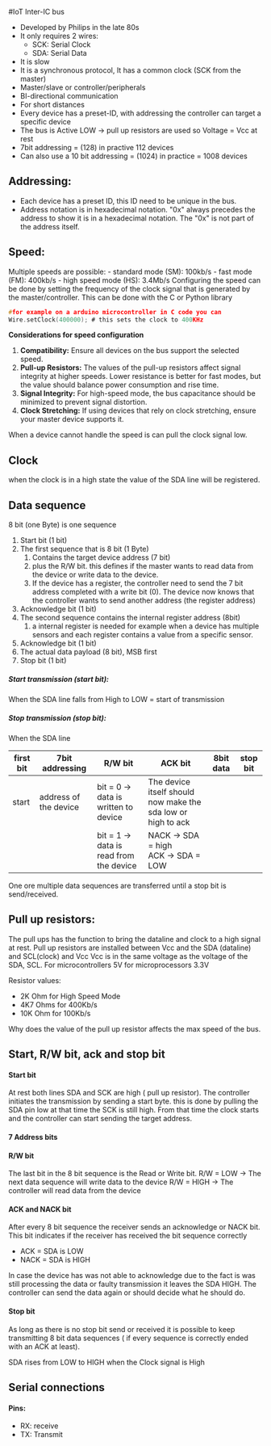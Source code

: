 #IoT
Inter-IC bus

- Developed by Philips in the late 80s
- It only requires 2 wires:
	- SCK: Serial Clock
	- SDA: Serial Data
- It is slow
- It is a synchronous protocol, It has a common clock (SCK from the master)
- Master/slave or controller/peripherals
- BI-directional communication
- For short distances
- Every device has a preset-ID, with addressing the controller can target a specific device
- The bus is Active LOW -> pull up resistors are used so Voltage = Vcc at rest
- 7bit addressing = (128) in practive 112 devices
- Can also use a 10 bit addressing = (1024) in practice = 1008 devices
## Addressing:
- Each device has a preset ID, this ID need to be unique in the bus.
- Address notation is in hexadecimal notation. "0x" always precedes the address to show it is in a hexadecimal notation. The "0x" is not part of the address itself.
## Speed:
Multiple speeds are possible:
	- standard mode (SM): 100kb/s
	- fast mode (FM): 400kb/s
	- high speed mode (HS): 3.4Mb/s
Configuring the speed can be done by setting the frequency of the clock signal that is generated by the master/controller. This can be done with the C or Python library
```C
#for example on a arduino microcontroller in C code you can
Wire.setClock(400000); # this sets the clock to 400KHz
```

**Considerations for speed configuration**
1. **Compatibility:** Ensure all devices on the bus support the selected speed.
2. **Pull-up Resistors:** The values of the pull-up resistors affect signal integrity at higher speeds. Lower resistance is better for fast modes, but the value should balance power consumption and rise time.
3. **Signal Integrity:** For high-speed mode, the bus capacitance should be minimized to prevent signal distortion.
4. **Clock Stretching:** If using devices that rely on clock stretching, ensure your master device supports it.

When a device cannot handle the speed is can pull the clock signal low.
## Clock
when the clock is in a high state the value of the SDA line will be registered.
## Data sequence
8 bit (one Byte) is one sequence
 
1. Start bit (1 bit)
2. The first sequence that is 8 bit (1 Byte)
	1.  Contains the target device address (7 bit)
	2. plus the R/W bit. this defines if the master wants to read data from the device or write data to the device.
	3. If the device has a register, the controller need to send the 7 bit address completed with a write bit (0). The device now knows that the controller wants to send another address (the register address)
3. Acknowledge bit (1 bit)
4. The second sequence contains the internal register address (8bit)
	1. a internal register is needed for example when a device has multiple sensors and each register contains a value from a specific sensor.
5. Acknowledge bit (1 bit)
6. The actual data payload (8 bit), MSB first
7. Stop bit (1 bit)

##### Start transmission (start bit):
When the SDA line falls from High to LOW = start of transmission

##### Stop transmission (stop bit):
When the SDA line 

| first bit | 7bit addressing       | R/W bit                                 | ACK bit                                                      | 8bit data | stop bit |
| --------- | --------------------- | --------------------------------------- | ------------------------------------------------------------ | --------- | -------- |
| start     | address of the device | bit = 0 -> data is written to device    | The device itself should now make the sda low or high to ack |           |          |
|           |                       | bit = 1 -> data is read from the device | NACK -> SDA = high<br>ACK -> SDA = LOW                       |           |          |

One ore multiple data sequences are transferred until a stop bit is send/received.


## Pull up resistors:

The pull ups has the function to bring the dataline and clock to a high signal at rest.
Pull up resistors are installed between Vcc and the SDA (dataline) and SCL(clock) and Vcc
Vcc is in the same voltage as the voltage of the SDA, SCL. For microcontrollers 5V for microprocessors 3.3V

Resistor values:
- 2K Ohm for High Speed Mode
- 4K7 Ohms for 400Kb/s
- 10K Ohm for 100Kb/s

Why does the value of the pull up resistor affects the max speed of the bus.


## Start, R/W bit, ack and stop bit

#### Start bit
At rest both lines SDA and SCK are high ( pull up resistor). The controller initiates the transmission by sending a start byte. this is done by pulling the SDA pin low at that time the SCK is still high. From that time the clock starts and the controller can start sending the target address.

#### 7 Address bits

#### R/W bit
The last bit in the 8 bit sequence is the Read or Write bit. 
R/W = LOW -> The next data sequence will write data to the device
R/W = HIGH -> The controller will read data from the device

#### ACK and NACK bit
After every 8 bit sequence the receiver sends an acknowledge or NACK bit. This bit indicates if the receiver has received the bit sequence correctly
- ACK = SDA is LOW
- NACK = SDA is HIGH

In case the device has was not able to acknowledge due to the fact is was still processing the data or faulty transmission it leaves the SDA HIGH. The controller can send the data again or should decide what he should do.

#### Stop bit

As long as there is no stop bit send or received it is possible to keep transmitting 8 bit data sequences ( if every sequence is correctly ended with an ACK at least).

SDA rises from LOW to HIGH when the Clock signal is High
## Serial connections
#### Pins:
- RX: receive
- TX: Transmit
